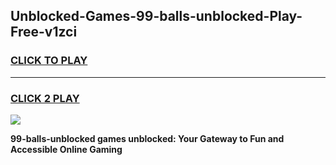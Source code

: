 
## Unblocked-Games-99-balls-unblocked-Play-Free-v1zci
<h3>
<a href="https://premium76.site?title=99-balls-unblocked&ref=20M">CLICK TO PLAY</a></h3>
<hr>

<h3>
<a href="https://premium76.site?title=99-balls-unblocked&ref=20M">CLICK 2 PLAY</a>
  
</h3>

<a href="https://premium76.site?title=99-balls-unblocked&ref=19M"><img src="https://clearcache.store/games.png"></a>


**99-balls-unblocked games unblocked: Your Gateway to Fun and Accessible Online Gaming**
